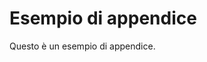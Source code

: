 <!--
    Come ho creato la tesi, una facciata su pandoc e struttura tesi
-->

# Esempio di appendice

Questo è un esempio di appendice.
